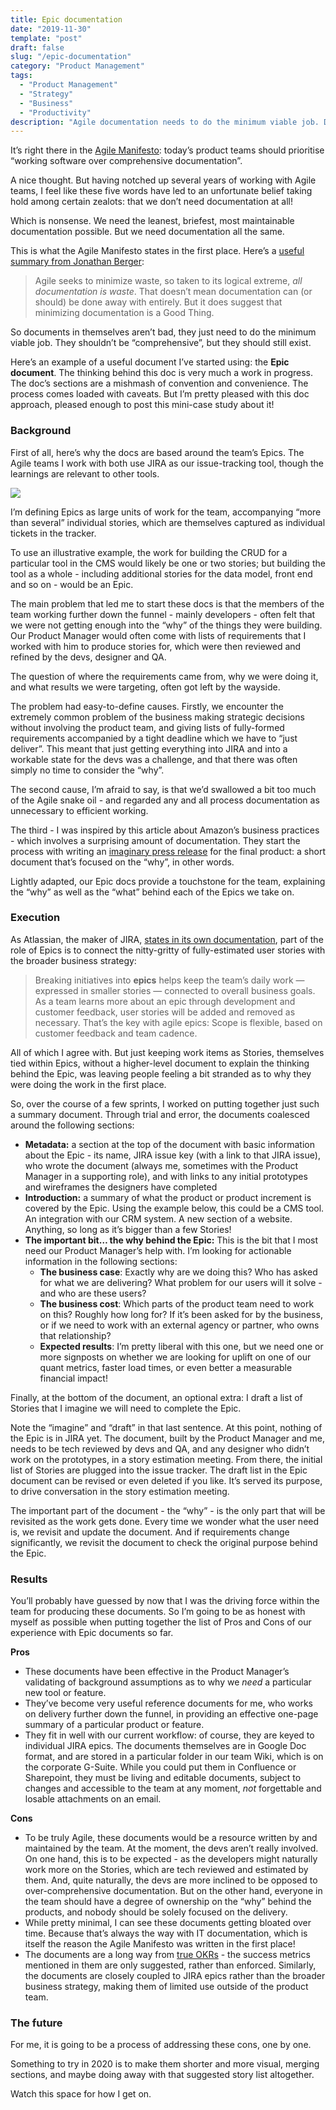 ```yaml
---
title: Epic documentation
date: "2019-11-30"
template: "post"
draft: false
slug: "/epic-documentation" 
category: "Product Management"
tags:
  - "Product Management"
  - "Strategy"
  - "Business"
  - "Productivity"
description: "Agile documentation needs to do the minimum viable job. Docs shouldn’t be comprehensive, but they should still exist. Here's an example."
---
```


It’s right there in the [Agile Manifesto](https://agilemanifesto.org/): today’s product teams should prioritise “working software over comprehensive documentation”.

A nice thought. But having notched up several years of working with Agile teams, I feel like these five words have led to an unfortunate belief taking hold among certain zealots: that we don’t need documentation at all!

Which is nonsense. We need the leanest, briefest, most maintainable documentation possible. But we need documentation all the same.

This is what the Agile Manifesto states in the first place. Here’s a [useful summary from Jonathan Berger](https://content.pivotal.io/blog/minimum-viable-deliverable):

> Agile seeks to minimize waste, so taken to its logical extreme, *all documentation is waste*. That doesn’t mean documentation can (or should) be done away with entirely. But it does suggest that minimizing documentation is a Good Thing.  

So documents in themselves aren’t bad, they just need to do the minimum viable job. They shouldn’t be “comprehensive”, but they should still exist.

Here’s an example of a useful document I’ve started using: the **Epic document**. The thinking behind this doc is very much a work in progress. The doc’s sections are a mishmash of convention and convenience. The process comes loaded with caveats. But I’m pretty pleased with this doc approach, pleased enough to post this mini-case study about it!

### Background

First of all, here’s why the docs are based around the team’s Epics. The Agile teams I work with both use JIRA as our issue-tracking tool, though the learnings are relevant to other tools.

![](/media/epic-documentation-1.jpg)

I’m defining Epics as large units of work for the team, accompanying “more than several” individual stories, which are themselves captured as individual tickets in the tracker.

To use an illustrative example, the work for building the CRUD for a particular tool in the CMS would likely be one or two stories; but building the tool as a whole - including additional stories for the data model, front end and so on - would be an Epic.

The main problem that led me to start these docs is that the members of the team working further down the funnel - mainly developers - often felt that we were not getting enough into the “why” of the things they were building. Our Product Manager would often come with lists of requirements that I worked with him to produce stories for, which were then reviewed and refined by the devs, designer and QA.

The question of where the requirements came from, why we were doing it, and what results we were targeting, often got left by the wayside. 

The problem had easy-to-define causes. Firstly, we encounter the extremely common problem of the business making strategic decisions without involving the product team, and giving lists of fully-formed requirements accompanied by a tight deadline which we have to “just deliver”. This meant that just getting everything into JIRA and into a workable state for the devs was a challenge, and that there was often simply no time to consider the “why”.

The second cause, I’m afraid to say, is that we’d swallowed a bit too much of the Agile snake oil - and regarded any and all process documentation as unnecessary to efficient working.

The third - I was inspired by this article about Amazon’s business practices - which involves a surprising amount of documentation. They start the process with writing an [imaginary press release](https://medium.com/@IndianaStyle/amazon-press-release-how-to-55d61188ecdd) for the final product: a short document that’s focused on the “why”, in other words.

Lightly adapted, our Epic docs provide a touchstone for the team, explaining the “why” as well as the “what” behind each of the Epics we take on.

### Execution

As Atlassian, the maker of JIRA, [states in its own documentation](https://www.atlassian.com/agile/project-management/epics), part of the role of Epics is to connect the nitty-gritty of fully-estimated user stories with the broader business strategy: 

> Breaking initiatives into **epics** helps keep the team’s daily work — expressed in smaller stories — connected to overall business goals. As a team learns more about an epic through development and customer feedback, user stories will be added and removed as necessary. That’s the key with agile epics: Scope is flexible, based on customer feedback and team cadence.    

All of which I agree with. But just keeping work items as Stories, themselves tied within Epics, without a higher-level document to explain the thinking behind the Epic, was leaving people feeling a bit stranded as to why they were doing the work in the first place.

So, over the course of a few sprints, I worked on putting together just such a summary document. Through trial and error, the documents coalesced around the following sections:

* **Metadata:** a section at the top of the document with basic information about the Epic - its name, JIRA issue key (with a link to that JIRA issue), who wrote the document (always me, sometimes with the Product Manager in a supporting role), and with links to any initial prototypes and wireframes the designers have completed
* **Introduction:** a summary of what the product or product increment is covered by the Epic. Using the example below, this could be a CMS tool. An integration with our CRM system. A new section of a website. Anything, so long as it’s bigger than a few Stories!
* **The important bit… the why behind the Epic:** This is the bit that I most need our Product Manager’s help with. I’m looking for actionable information in the following sections:
	* **The business case**: Exactly why are we doing this? Who has asked for what we are delivering? What problem for our users will it solve - and who are these users?
	* **The business cost**: Which parts of the product team need to work on this? Roughly how long for? If it’s been asked for by the business, or if we need to work with an external agency or partner, who owns that relationship?
	* **Expected results**: I’m pretty liberal with this one, but we need one or more signposts on whether we are looking for uplift on one of our quant metrics, faster load times, or even better a measurable financial impact!

Finally, at the bottom of the document, an optional extra: I draft a list of Stories that I imagine we will need to complete the Epic. 

Note the “imagine” and “draft” in that last sentence. At this point, nothing of the Epic is in JIRA yet. The document, built by the Product Manager and me, needs to be tech reviewed by devs and QA, and any designer who didn’t work on the prototypes, in a story estimation meeting. From there, the initial list of Stories are plugged into the issue tracker. The draft list in the Epic document can be revised or even deleted if you like. It’s served its purpose, to drive conversation in the story estimation meeting.

The important part of the document - the “why” - is the only part that will be revisited as the work gets done. Every time we wonder what the user need is, we revisit and update the document. And if requirements change significantly, we revisit the document to check the original purpose behind the Epic.

### Results

You’ll probably have guessed by now that I was the driving force within the team for producing these documents. So I’m going to be as honest with myself as possible when putting together the list of Pros and Cons of our experience with Epic documents so far.

**Pros**
* These documents have been effective in the Product Manager’s validating of background assumptions as to why we *need* a particular new tool or feature.
* They’ve become very useful reference documents for me, who works on delivery further down the funnel, in providing an effective one-page summary of a particular product or feature.
* They fit in well with our current workflow: of course, they are keyed to individual JIRA epics. The documents themselves are in Google Doc format, and are stored in a particular folder in our team Wiki, which is on the corporate G-Suite. While you could put them in Confluence or Sharepoint, they must be living and editable documents, subject to changes and accessible to the team at any moment, *not* forgettable and losable attachments on an email.

**Cons**
* To be truly Agile, these documents would be a resource written by and maintained by the team. At the moment, the devs aren’t really involved. On one hand, this is to be expected - as the developers might naturally work more on the Stories, which are tech reviewed and estimated by them. And, quite naturally, the devs are more inclined to be opposed to over-comprehensive documentation. But on the other hand, everyone in the team should have a degree of ownership on the “why” behind the products, and nobody should be solely focused on the delivery.
* While pretty minimal, I can see these documents getting bloated over time. Because that’s always the way with IT documentation, which is itself the reason the Agile Manifesto was written in the first place!
* The documents are a long way from [true OKRs](https://weekdone.com/resources/objectives-key-results) - the success metrics mentioned in them are only suggested, rather than enforced. Similarly, the documents are closely coupled to JIRA epics rather than the broader business strategy, making them of limited use outside of the product team. 

### The future

For me, it is going to be a process of addressing these cons, one by one. 

Something to try in 2020 is to make them shorter and more visual, merging sections, and maybe doing away with that suggested story list altogether.

Watch this space for how I get on.
